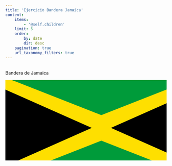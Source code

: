 ```yaml
---
title: 'Ejercicio Bandera Jamaica'
content:
    items:
        - '@self.children'
    limit: 5
    order:
        by: date
        dir: desc
    pagination: true
    url_taxonomy_filters: true
---
```


 <p><br>
Bandera de Jamaica
<br></p>
<svg width="600" height="300">
<rect width="100%" height="100%" style="fill:rgb(254,223,0);" /><!-- Color base bandera -->
<path d="M300 110 L20 0 L580 0 Z " style="fill:rgb(0,155,58);"/> <!-- triangulo arriba-->
<path d="M300 190 L20 300 L580 300 Z " style="fill:rgb(0,155,58);"/><!-- triangulo abajo -->
<path d="M330 150 L600 270 L600 30 Z " style="fill:rgb(0,0,0);"/><!-- triangulo derecho -->
<path d="M270 150 L0 270 L0 30 Z " style="fill:rgb(0,0,0);"/><!-- tringulo Izquierdo -->
</svg>